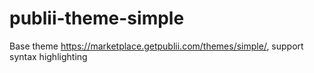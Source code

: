 # publii-theme-simple
Base theme https://marketplace.getpublii.com/themes/simple/, support syntax highlighting
